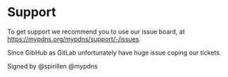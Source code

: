 # Support

To get support we recommend you to use our issue board,
at https://mypdns.org/mypdns/support/-/issues.

Since GibHub as GitLab unfortunately have huge issue
coping our tickets.

Signed by
@spirillen @mypdns

